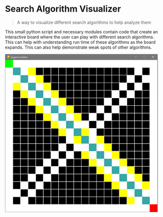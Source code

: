 # Search Algorithm Visualizer
> A way to visualize different search algorithms to help analyze them

This small python script and necessary modules contain code that create an interactive board where the user can play with different search algorithms. This can help with understanding run time of these algorithms as the board expands. This can also help demonstrate weak spots of other algorithms. 

![](figures/answered_board.png)

